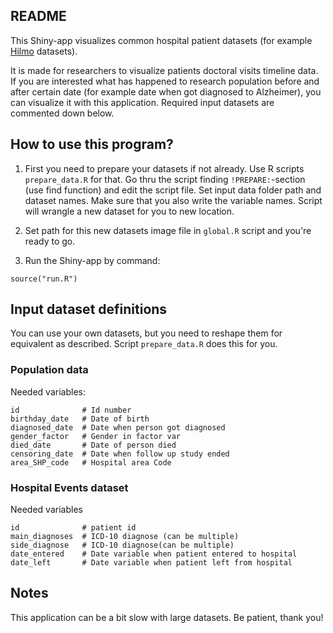 ## README

This Shiny-app visualizes common hospital patient datasets (for example [Hilmo](https://thl.fi/fi/tilastot-ja-data/ohjeet-tietojen-toimittamiseen/hoitoilmoitusjarjestelma-hilmo) datasets). 

It is made for researchers to visualize patients doctoral visits timeline data. If you are interested what has happened to research population before and after certain date (for example date when got diagnosed to Alzheimer), you can visualize it with this application. Required input datasets are commented down below.

## How to use this program?

1) First you need to prepare your datasets if not already. Use R scripts `prepare_data.R` for that. Go thru the script finding `!PREPARE:`-section (use find function) and edit the script file. Set input data folder path and dataset names. Make sure that you also write the variable names. Script will wrangle a new dataset for you to new location.

2) Set path for this new datasets image file in `global.R` script and you're ready to go. 

3) Run the Shiny-app by command:

```
source("run.R")
```

## Input dataset definitions

You can use your own datasets, but you need to reshape them for equivalent as described. Script `prepare_data.R` does this for you.


### Population data

Needed variables:

```
id              # Id number
birthday_date   # Date of birth
diagnosed_date  # Date when person got diagnosed
gender_factor   # Gender in factor var
died_date       # Date of person died
censoring_date  # Date when follow up study ended
area_SHP_code   # Hospital area Code
```

### Hospital Events dataset

Needed variables

```
id              # patient id
main_diagnoses  # ICD-10 diagnose (can be multiple)
side_diagnose   # ICD-10 diagnose(can be multiple)
date_entered    # Date variable when patient entered to hospital 
date_left       # Date variable when patient left from hospital
```

## Notes

This application can be a bit slow with large datasets. Be patient, thank you!


